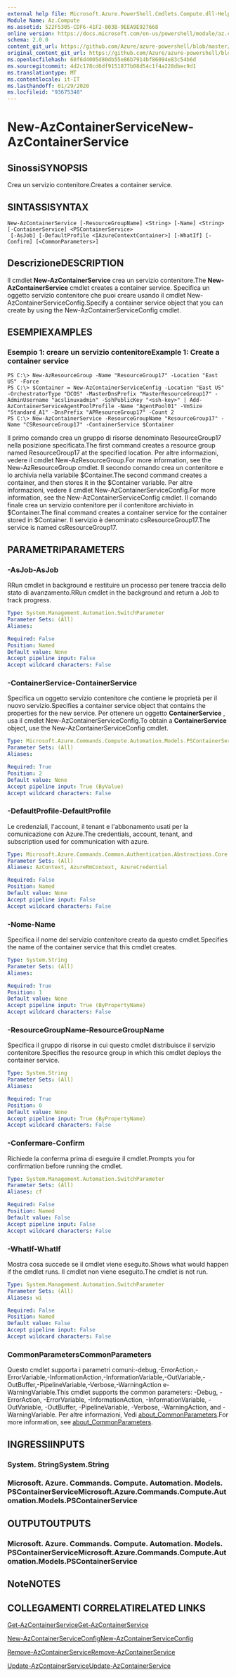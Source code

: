 ```yaml
---
external help file: Microsoft.Azure.PowerShell.Cmdlets.Compute.dll-Help.xml
Module Name: Az.Compute
ms.assetid: 522F5305-CDF6-41F2-803B-9EEA9E927668
online version: https://docs.microsoft.com/en-us/powershell/module/az.compute/new-azcontainerservice
schema: 2.0.0
content_git_url: https://github.com/Azure/azure-powershell/blob/master/src/Compute/Compute/help/New-AzContainerService.md
original_content_git_url: https://github.com/Azure/azure-powershell/blob/master/src/Compute/Compute/help/New-AzContainerService.md
ms.openlocfilehash: 60f6d4005d80db55e86b7914bf86094e83c54b6d
ms.sourcegitcommit: 4d2c178cd6df9151877b08d54c1f4a228dbec9d1
ms.translationtype: MT
ms.contentlocale: it-IT
ms.lasthandoff: 01/29/2020
ms.locfileid: "93675348"
---
```

# <span data-ttu-id="38bd6-101">New-AzContainerService</span><span class="sxs-lookup"><span data-stu-id="38bd6-101">New-AzContainerService</span></span>

## <span data-ttu-id="38bd6-102">Sinossi</span><span class="sxs-lookup"><span data-stu-id="38bd6-102">SYNOPSIS</span></span>
<span data-ttu-id="38bd6-103">Crea un servizio contenitore.</span><span class="sxs-lookup"><span data-stu-id="38bd6-103">Creates a container service.</span></span>

## <span data-ttu-id="38bd6-104">SINTASSI</span><span class="sxs-lookup"><span data-stu-id="38bd6-104">SYNTAX</span></span>

```
New-AzContainerService [-ResourceGroupName] <String> [-Name] <String> [-ContainerService] <PSContainerService>
 [-AsJob] [-DefaultProfile <IAzureContextContainer>] [-WhatIf] [-Confirm] [<CommonParameters>]
```

## <span data-ttu-id="38bd6-105">Descrizione</span><span class="sxs-lookup"><span data-stu-id="38bd6-105">DESCRIPTION</span></span>
<span data-ttu-id="38bd6-106">Il cmdlet **New-AzContainerService** crea un servizio contenitore.</span><span class="sxs-lookup"><span data-stu-id="38bd6-106">The **New-AzContainerService** cmdlet creates a container service.</span></span>
<span data-ttu-id="38bd6-107">Specifica un oggetto servizio contenitore che puoi creare usando il cmdlet New-AzContainerServiceConfig.</span><span class="sxs-lookup"><span data-stu-id="38bd6-107">Specify a container service object that you can create by using the New-AzContainerServiceConfig cmdlet.</span></span>

## <span data-ttu-id="38bd6-108">ESEMPI</span><span class="sxs-lookup"><span data-stu-id="38bd6-108">EXAMPLES</span></span>

### <span data-ttu-id="38bd6-109">Esempio 1: creare un servizio contenitore</span><span class="sxs-lookup"><span data-stu-id="38bd6-109">Example 1: Create a container service</span></span>
```
PS C:\> New-AzResourceGroup -Name "ResourceGroup17" -Location "East US" -Force
PS C:\> $Container = New-AzContainerServiceConfig -Location "East US" -OrchestratorType "DCOS" -MasterDnsPrefix "MasterResourceGroup17" -AdminUsername "acslinuxadmin" -SshPublicKey "<ssh-key>" | Add-AzContainerServiceAgentPoolProfile -Name "AgentPool01" -VmSize "Standard_A1" -DnsPrefix "APResourceGroup17" -Count 2
PS C:\> New-AzContainerService -ResourceGroupName "ResourceGroup17" -Name "CSResourceGroup17" -ContainerService $Container
```

<span data-ttu-id="38bd6-110">Il primo comando crea un gruppo di risorse denominato ResourceGroup17 nella posizione specificata.</span><span class="sxs-lookup"><span data-stu-id="38bd6-110">The first command creates a resource group named ResourceGroup17 at the specified location.</span></span>
<span data-ttu-id="38bd6-111">Per altre informazioni, vedere il cmdlet New-AzResourceGroup.</span><span class="sxs-lookup"><span data-stu-id="38bd6-111">For more information, see the New-AzResourceGroup cmdlet.</span></span>
<span data-ttu-id="38bd6-112">Il secondo comando crea un contenitore e lo archivia nella variabile $Container.</span><span class="sxs-lookup"><span data-stu-id="38bd6-112">The second command creates a container, and then stores it in the $Container variable.</span></span>
<span data-ttu-id="38bd6-113">Per altre informazioni, vedere il cmdlet New-AzContainerServiceConfig.</span><span class="sxs-lookup"><span data-stu-id="38bd6-113">For more information, see the New-AzContainerServiceConfig cmdlet.</span></span>
<span data-ttu-id="38bd6-114">Il comando finale crea un servizio contenitore per il contenitore archiviato in $Container.</span><span class="sxs-lookup"><span data-stu-id="38bd6-114">The final command creates a container service for the container stored in $Container.</span></span>
<span data-ttu-id="38bd6-115">Il servizio è denominato csResourceGroup17.</span><span class="sxs-lookup"><span data-stu-id="38bd6-115">The service is named csResourceGroup17.</span></span>

## <span data-ttu-id="38bd6-116">PARAMETRI</span><span class="sxs-lookup"><span data-stu-id="38bd6-116">PARAMETERS</span></span>

### <span data-ttu-id="38bd6-117">-AsJob</span><span class="sxs-lookup"><span data-stu-id="38bd6-117">-AsJob</span></span>
<span data-ttu-id="38bd6-118">RRun cmdlet in background e restituire un processo per tenere traccia dello stato di avanzamento.</span><span class="sxs-lookup"><span data-stu-id="38bd6-118">RRun cmdlet in the background and return a Job to track progress.</span></span>

```yaml
Type: System.Management.Automation.SwitchParameter
Parameter Sets: (All)
Aliases:

Required: False
Position: Named
Default value: None
Accept pipeline input: False
Accept wildcard characters: False
```

### <span data-ttu-id="38bd6-119">-ContainerService</span><span class="sxs-lookup"><span data-stu-id="38bd6-119">-ContainerService</span></span>
<span data-ttu-id="38bd6-120">Specifica un oggetto servizio contenitore che contiene le proprietà per il nuovo servizio.</span><span class="sxs-lookup"><span data-stu-id="38bd6-120">Specifies a container service object that contains the properties for the new service.</span></span>
<span data-ttu-id="38bd6-121">Per ottenere un oggetto **ContainerService** , usa il cmdlet New-AzContainerServiceConfig.</span><span class="sxs-lookup"><span data-stu-id="38bd6-121">To obtain a **ContainerService** object, use the New-AzContainerServiceConfig cmdlet.</span></span>

```yaml
Type: Microsoft.Azure.Commands.Compute.Automation.Models.PSContainerService
Parameter Sets: (All)
Aliases:

Required: True
Position: 2
Default value: None
Accept pipeline input: True (ByValue)
Accept wildcard characters: False
```

### <span data-ttu-id="38bd6-122">-DefaultProfile</span><span class="sxs-lookup"><span data-stu-id="38bd6-122">-DefaultProfile</span></span>
<span data-ttu-id="38bd6-123">Le credenziali, l'account, il tenant e l'abbonamento usati per la comunicazione con Azure.</span><span class="sxs-lookup"><span data-stu-id="38bd6-123">The credentials, account, tenant, and subscription used for communication with azure.</span></span>

```yaml
Type: Microsoft.Azure.Commands.Common.Authentication.Abstractions.Core.IAzureContextContainer
Parameter Sets: (All)
Aliases: AzContext, AzureRmContext, AzureCredential

Required: False
Position: Named
Default value: None
Accept pipeline input: False
Accept wildcard characters: False
```

### <span data-ttu-id="38bd6-124">-Nome</span><span class="sxs-lookup"><span data-stu-id="38bd6-124">-Name</span></span>
<span data-ttu-id="38bd6-125">Specifica il nome del servizio contenitore creato da questo cmdlet.</span><span class="sxs-lookup"><span data-stu-id="38bd6-125">Specifies the name of the container service that this cmdlet creates.</span></span>

```yaml
Type: System.String
Parameter Sets: (All)
Aliases:

Required: True
Position: 1
Default value: None
Accept pipeline input: True (ByPropertyName)
Accept wildcard characters: False
```

### <span data-ttu-id="38bd6-126">-ResourceGroupName</span><span class="sxs-lookup"><span data-stu-id="38bd6-126">-ResourceGroupName</span></span>
<span data-ttu-id="38bd6-127">Specifica il gruppo di risorse in cui questo cmdlet distribuisce il servizio contenitore.</span><span class="sxs-lookup"><span data-stu-id="38bd6-127">Specifies the resource group in which this cmdlet deploys the container service.</span></span>

```yaml
Type: System.String
Parameter Sets: (All)
Aliases:

Required: True
Position: 0
Default value: None
Accept pipeline input: True (ByPropertyName)
Accept wildcard characters: False
```

### <span data-ttu-id="38bd6-128">-Confermare</span><span class="sxs-lookup"><span data-stu-id="38bd6-128">-Confirm</span></span>
<span data-ttu-id="38bd6-129">Richiede la conferma prima di eseguire il cmdlet.</span><span class="sxs-lookup"><span data-stu-id="38bd6-129">Prompts you for confirmation before running the cmdlet.</span></span>

```yaml
Type: System.Management.Automation.SwitchParameter
Parameter Sets: (All)
Aliases: cf

Required: False
Position: Named
Default value: False
Accept pipeline input: False
Accept wildcard characters: False
```

### <span data-ttu-id="38bd6-130">-WhatIf</span><span class="sxs-lookup"><span data-stu-id="38bd6-130">-WhatIf</span></span>
<span data-ttu-id="38bd6-131">Mostra cosa succede se il cmdlet viene eseguito.</span><span class="sxs-lookup"><span data-stu-id="38bd6-131">Shows what would happen if the cmdlet runs.</span></span>
<span data-ttu-id="38bd6-132">Il cmdlet non viene eseguito.</span><span class="sxs-lookup"><span data-stu-id="38bd6-132">The cmdlet is not run.</span></span>

```yaml
Type: System.Management.Automation.SwitchParameter
Parameter Sets: (All)
Aliases: wi

Required: False
Position: Named
Default value: False
Accept pipeline input: False
Accept wildcard characters: False
```

### <span data-ttu-id="38bd6-133">CommonParameters</span><span class="sxs-lookup"><span data-stu-id="38bd6-133">CommonParameters</span></span>
<span data-ttu-id="38bd6-134">Questo cmdlet supporta i parametri comuni:-debug,-ErrorAction,-ErrorVariable,-InformationAction,-InformationVariable,-OutVariable,-OutBuffer,-PipelineVariable,-Verbose,-WarningAction e-WarningVariable.</span><span class="sxs-lookup"><span data-stu-id="38bd6-134">This cmdlet supports the common parameters: -Debug, -ErrorAction, -ErrorVariable, -InformationAction, -InformationVariable, -OutVariable, -OutBuffer, -PipelineVariable, -Verbose, -WarningAction, and -WarningVariable.</span></span> <span data-ttu-id="38bd6-135">Per altre informazioni, Vedi [about_CommonParameters](https://go.microsoft.com/fwlink/?LinkID=113216).</span><span class="sxs-lookup"><span data-stu-id="38bd6-135">For more information, see [about_CommonParameters](https://go.microsoft.com/fwlink/?LinkID=113216).</span></span>

## <span data-ttu-id="38bd6-136">INGRESSI</span><span class="sxs-lookup"><span data-stu-id="38bd6-136">INPUTS</span></span>

### <span data-ttu-id="38bd6-137">System. String</span><span class="sxs-lookup"><span data-stu-id="38bd6-137">System.String</span></span>

### <span data-ttu-id="38bd6-138">Microsoft. Azure. Commands. Compute. Automation. Models. PSContainerService</span><span class="sxs-lookup"><span data-stu-id="38bd6-138">Microsoft.Azure.Commands.Compute.Automation.Models.PSContainerService</span></span>

## <span data-ttu-id="38bd6-139">OUTPUT</span><span class="sxs-lookup"><span data-stu-id="38bd6-139">OUTPUTS</span></span>

### <span data-ttu-id="38bd6-140">Microsoft. Azure. Commands. Compute. Automation. Models. PSContainerService</span><span class="sxs-lookup"><span data-stu-id="38bd6-140">Microsoft.Azure.Commands.Compute.Automation.Models.PSContainerService</span></span>

## <span data-ttu-id="38bd6-141">Note</span><span class="sxs-lookup"><span data-stu-id="38bd6-141">NOTES</span></span>

## <span data-ttu-id="38bd6-142">COLLEGAMENTI CORRELATI</span><span class="sxs-lookup"><span data-stu-id="38bd6-142">RELATED LINKS</span></span>

[<span data-ttu-id="38bd6-143">Get-AzContainerService</span><span class="sxs-lookup"><span data-stu-id="38bd6-143">Get-AzContainerService</span></span>](./Get-AzContainerService.md)

[<span data-ttu-id="38bd6-144">New-AzContainerServiceConfig</span><span class="sxs-lookup"><span data-stu-id="38bd6-144">New-AzContainerServiceConfig</span></span>](./New-AzContainerServiceConfig.md)

[<span data-ttu-id="38bd6-145">Remove-AzContainerService</span><span class="sxs-lookup"><span data-stu-id="38bd6-145">Remove-AzContainerService</span></span>](./Remove-AzContainerService.md)

[<span data-ttu-id="38bd6-146">Update-AzContainerService</span><span class="sxs-lookup"><span data-stu-id="38bd6-146">Update-AzContainerService</span></span>](./Update-AzContainerService.md)


